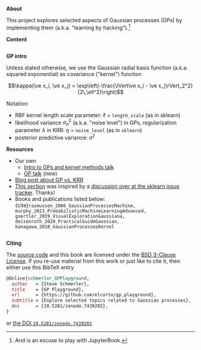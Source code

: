 **About**

This project explores selected aspects of Gaussian processes (GPs) by
implementing them (a.k.a. "learning by hacking").[^fn:excuse]

**Content**

```{tableofcontents}
```


**GP intro**

Unless stated otherwise, we use the Gaussian radial basis function (a.k.a.
squared exponential) as covariance ("kernel") function

$$\kappa(\ve x_i, \ve x_j) = \exp\left(-\frac{\lVert\ve x_i - \ve x_j\rVert_2^2}{2\,\ell^2}\right)$$


Notation:

* RBF kernel length scale parameter: $\ell$ = `length_scale` (as in sklearn)
* likelihood variance $\sigma_n^2$ (a.k.a. "noise level") in GPs,
  regularization parameter $\lambda$ in KRR: $\eta$ = `noise_level` (as in `sklearn`)
* posterior predictive variance: $\sigma^2$


**Resources**

* Our own
  * [Intro to GPs and kernel methods talk][talk_gp_krr]
  * [GP talk][talk_gp] (new)
* [Blog post about GP vs. KRR][gp_krr_blog]
* [This section](s:gp_pred_noise) was inspired by a [discussion over at the sklearn issue
  tracker][sklearn_issue]. Thanks!
* Books and publications listed below: {cite}`rasmussen_2006_GaussianProcessesMachine, murphy_2023_ProbabilisticMachineLearningAdvanced, goertler_2019_VisualExplorationGaussiana, deisenroth_2020_PracticalGuideGaussian, kanagawa_2018_GaussianProcessesKernel`


```{bibliography}
```

**Citing**

The [source code](https://github.com/elcorto/gp_playground) and this book are
licensed under the [BSD 3-Clause License][license]. If you re-use material
from this work or just like to cite it, then either use this BibTeX
entry

```bibtex
@Online{schmerler_GPPlayground,
  author   = {Steve Schmerler},
  title    = {GP Playground},
  url      = {https://github.com/elcorto/gp_playground},
  subtitle = {Explore selected topics related to Gaussian processes},
  doi      = {10.5281/zenodo.7439202},
}
```

or [the DOI `10.5281/zenodo.7439202`][doi].


[gp_krr_blog]: https://gregorygundersen.com/blog/2020/01/06/kernel-gp-regression
[sklearn_issue]: https://github.com/scikit-learn/scikit-learn/issues/22945
[talk_gp_krr]: https://figshare.com/articles/presentation/Introduction_to_kernel_methods_and_Gaussian_processes/22032650
[talk_gp]: https://figshare.com/articles/presentation/Introduction_to_Gaussian_processes/25988176
[license]: https://github.com/elcorto/gp_playground/blob/main/LICENSE
[doi]: https://zenodo.org/doi/10.5281/zenodo.7439202
[^fn:excuse]: And is an excuse to play with JupyterBook.
